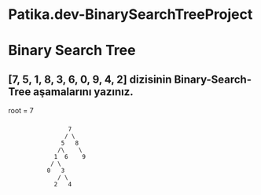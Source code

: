 # Patika.dev-BinarySearchTreeProject

# Binary Search Tree
## [7, 5, 1, 8, 3, 6, 0, 9, 4, 2] dizisinin Binary-Search-Tree aşamalarını yazınız.
root = 7
###     
                     7
                    / \
                   5   8
                  /\    \
                 1  6    9
                / \  
               0   3
                  / \
                 2   4
